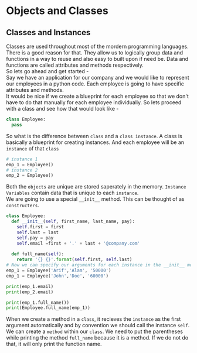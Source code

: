 # Objects and Classes

## Classes and Instances
Classes are used throughout most of the mordern programming languages. There is a good reason for that. They allow us to logically
group data and functions in a way to reuse and also easy to built upon if need be. Data and functions are called 
attributes and methods respectively.
<br>
So lets go ahead and get started -<br>
Say we have an application for our company and we would like to represent our employees in a python code. Each employee is going to 
have specific attributes and methods.<br>
It would be nice if we create a blueprint for each employee so that we don't have to do that manually for each employee individually. 
So lets proceed with a class and see how that would look like - 
```python
class Employee:
  pass 
```
So what is the difference between `class` and a `class instance`. A class is basically a blueprint for creating instances. And each employee 
will be an `instance` of that `class`
```python
# instance 1
emp_1 = Employee()
# instance 2
emp_2 = Employee()
```
Both the `objects` are unique are stored saperately in the memory. `Instance Variables` contain data that is unique to each `instance`.
<br> We are going to use a special `__init__` method. This can be thought of as `constructers`. 
```python
class Employee:
  def __init__(self, first_name, last_name, pay):
    self.first = first
    self.last = last 
    self.pay = pay
    self.email =first + '.' + last + '@company.com'
    
  def full_name(self):
    return '{} {}'.format(self.first, self.last)
# Now we can specify our arguments for each instance in the __init__ method 
emp_1 = Employee('Arif','Alam', '50000')
emp_1 = Employee('John','Doe', '60000')

print(emp_1.email)
print(emp_2.email)

print(emp_1.full_name())
print(Employee.full_name(emp_1))
```
When we create a method in a `class`, it recieves the `instance` as the first argument automatically and by convention we should call the
instance `self`. We can create a `method` within our `class`. We need to put the parentheses while printing the method `full_name` because
it is a method. If we do not do that, it will only print the function name.






